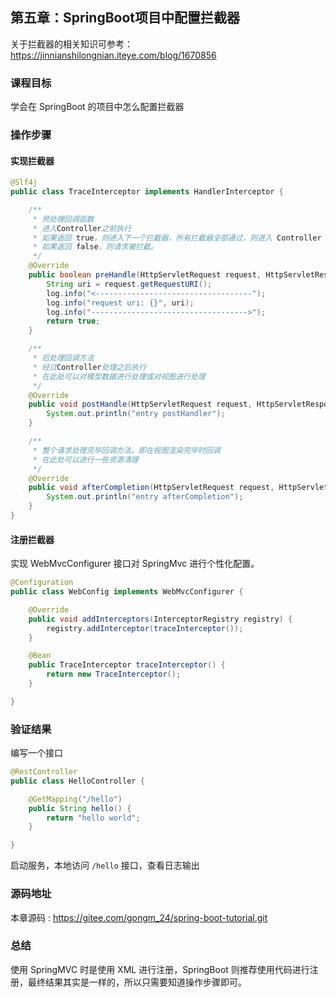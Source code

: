 第五章：SpringBoot项目中配置拦截器
---

关于拦截器的相关知识可参考：<https://jinnianshilongnian.iteye.com/blog/1670856>

### 课程目标

学会在 SpringBoot 的项目中怎么配置拦截器

### 操作步骤

#### 实现拦截器

```java
@Slf4j
public class TraceInterceptor implements HandlerInterceptor {

    /**
     * 预处理回调函数
     * 进入Controller之前执行
     * 如果返回 true，则进入下一个拦截器，所有拦截器全部通过，则进入 Controller 相应的方法
     * 如果返回 false，则请求被拦截。
     */
    @Override
    public boolean preHandle(HttpServletRequest request, HttpServletResponse response, Object handler) throws Exception {
        String uri = request.getRequestURI();
        log.info("<-----------------------------------");
        log.info("request uri: {}", uri);
        log.info("----------------------------------->");
        return true;
    }

    /**
     * 后处理回调方法
     * 经过Controller处理之后执行
     * 在此处可以对模型数据进行处理或对视图进行处理
     */
    @Override
    public void postHandle(HttpServletRequest request, HttpServletResponse response, Object handler, ModelAndView modelAndView) throws Exception {
        System.out.println("entry postHandler");
    }

    /**
     * 整个请求处理完毕回调方法，即在视图渲染完毕时回调
     * 在此处可以进行一些资源清理
     */
    @Override
    public void afterCompletion(HttpServletRequest request, HttpServletResponse response, Object handler, Exception ex) throws Exception {
        System.out.println("entry afterCompletion");
    }
}
```

#### 注册拦截器

实现 WebMvcConfigurer 接口对 SpringMvc 进行个性化配置。

```java
@Configuration
public class WebConfig implements WebMvcConfigurer {

    @Override
    public void addInterceptors(InterceptorRegistry registry) {
        registry.addInterceptor(traceInterceptor());
    }

    @Bean
    public TraceInterceptor traceInterceptor() {
        return new TraceInterceptor();
    }

}
```

### 验证结果

编写一个接口

```java
@RestController
public class HelloController {

    @GetMapping("/hello")
    public String hello() {
        return "hello world";
    }

}
```

启动服务，本地访问 `/hello` 接口，查看日志输出

### 源码地址

本章源码 : <https://gitee.com/gongm_24/spring-boot-tutorial.git>

### 总结

使用 SpringMVC 时是使用 XML 进行注册，SpringBoot 则推荐使用代码进行注册，最终结果其实是一样的，所以只需要知道操作步骤即可。